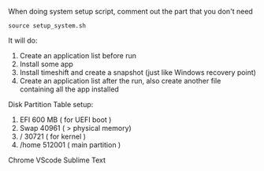 When doing system setup script, comment out the part that you don't need

``` source setup_system.sh ```

It will do:  
1. Create an application list before run
2. Install some app
3. Install timeshift and create a snapshot (just like Windows recovery point)
4. Create an application list after the run, also create another file containing all the app installed

Disk Partition Table setup:

1. EFI   600 MB      ( for UEFI boot )
2. Swap  40961       ( > physical memory)
3. /     30721       ( for kernel )
4. /home 512001      ( main partition )

Chrome
VScode
Sublime Text
